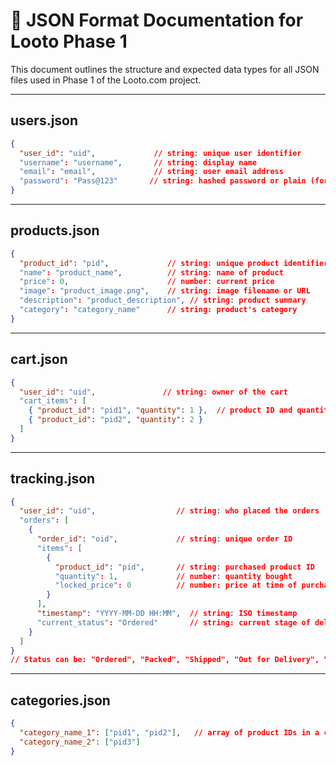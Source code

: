 # 📄 JSON Format Documentation for Looto Phase 1

This document outlines the structure and expected data types for all JSON files used in Phase 1 of the Looto.com project.

---

## users.json

```json
{
  "user_id": "uid",             // string: unique user identifier
  "username": "username",       // string: display name
  "email": "email",             // string: user email address
  "password": "Pass@123"       // string: hashed password or plain (for demo)
}
```

---

## products.json

```json
{
  "product_id": "pid",             // string: unique product identifier
  "name": "product_name",          // string: name of product
  "price": 0,                      // number: current price
  "image": "product_image.png",    // string: image filename or URL
  "description": "product_description", // string: product summary
  "category": "category_name"      // string: product's category
}
```

---

## cart.json

```json
{
  "user_id": "uid",               // string: owner of the cart
  "cart_items": [
    { "product_id": "pid1", "quantity": 1 },  // product ID and quantity
    { "product_id": "pid2", "quantity": 2 }
  ]
}
```

---

## tracking.json

```json
{
  "user_id": "uid",                  // string: who placed the orders
  "orders": [
    {
      "order_id": "oid",             // string: unique order ID
      "items": [
        {
          "product_id": "pid",       // string: purchased product ID
          "quantity": 1,             // number: quantity bought
          "locked_price": 0          // number: price at time of purchase
        }
      ],
      "timestamp": "YYYY-MM-DD HH:MM",  // string: ISO timestamp
      "current_status": "Ordered"       // string: current stage of delivery
    }
  ]
}
// Status can be: "Ordered", "Packed", "Shipped", "Out for Delivery", "Delivered", "Cancelled"
```

---

## categories.json

```json
{
  "category_name_1": ["pid1", "pid2"],   // array of product IDs in a category
  "category_name_2": ["pid3"]
}
```
